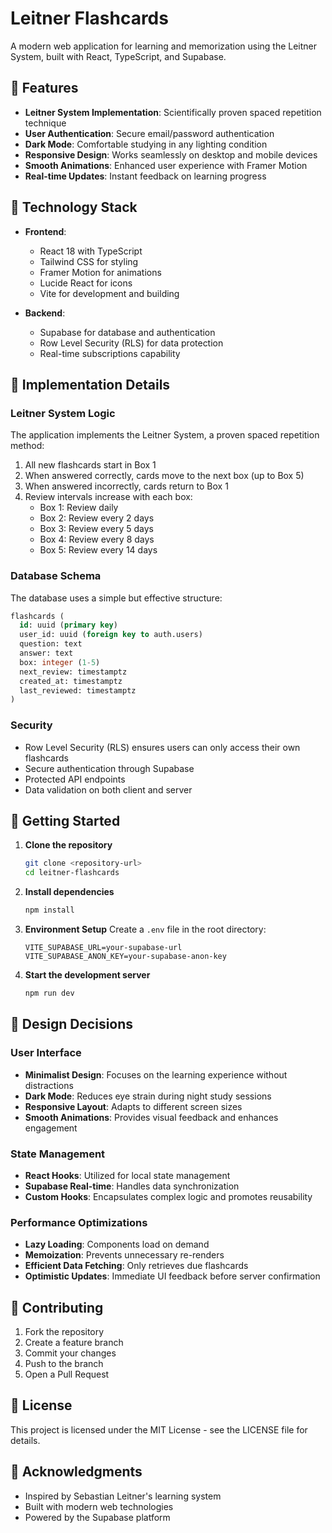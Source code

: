 # Leitner Flashcards

A modern web application for learning and memorization using the Leitner System, built with React, TypeScript, and Supabase.

## 🎯 Features

- **Leitner System Implementation**: Scientifically proven spaced repetition technique
- **User Authentication**: Secure email/password authentication
- **Dark Mode**: Comfortable studying in any lighting condition
- **Responsive Design**: Works seamlessly on desktop and mobile devices
- **Smooth Animations**: Enhanced user experience with Framer Motion
- **Real-time Updates**: Instant feedback on learning progress

## 🔧 Technology Stack

- **Frontend**:
  - React 18 with TypeScript
  - Tailwind CSS for styling
  - Framer Motion for animations
  - Lucide React for icons
  - Vite for development and building

- **Backend**:
  - Supabase for database and authentication
  - Row Level Security (RLS) for data protection
  - Real-time subscriptions capability

## 💭 Implementation Details

### Leitner System Logic

The application implements the Leitner System, a proven spaced repetition method:

1. All new flashcards start in Box 1
2. When answered correctly, cards move to the next box (up to Box 5)
3. When answered incorrectly, cards return to Box 1
4. Review intervals increase with each box:
   - Box 1: Review daily
   - Box 2: Review every 2 days
   - Box 3: Review every 5 days
   - Box 4: Review every 8 days
   - Box 5: Review every 14 days

### Database Schema

The database uses a simple but effective structure:

```sql
flashcards (
  id: uuid (primary key)
  user_id: uuid (foreign key to auth.users)
  question: text
  answer: text
  box: integer (1-5)
  next_review: timestamptz
  created_at: timestamptz
  last_reviewed: timestamptz
)
```

### Security

- Row Level Security (RLS) ensures users can only access their own flashcards
- Secure authentication through Supabase
- Protected API endpoints
- Data validation on both client and server

## 🚀 Getting Started

1. **Clone the repository**
   ```bash
   git clone <repository-url>
   cd leitner-flashcards
   ```

2. **Install dependencies**
   ```bash
   npm install
   ```

3. **Environment Setup**
   Create a `.env` file in the root directory:
   ```
   VITE_SUPABASE_URL=your-supabase-url
   VITE_SUPABASE_ANON_KEY=your-supabase-anon-key
   ```

4. **Start the development server**
   ```bash
   npm run dev
   ```

## 🎨 Design Decisions

### User Interface
- **Minimalist Design**: Focuses on the learning experience without distractions
- **Dark Mode**: Reduces eye strain during night study sessions
- **Responsive Layout**: Adapts to different screen sizes
- **Smooth Animations**: Provides visual feedback and enhances engagement

### State Management
- **React Hooks**: Utilized for local state management
- **Supabase Real-time**: Handles data synchronization
- **Custom Hooks**: Encapsulates complex logic and promotes reusability

### Performance Optimizations
- **Lazy Loading**: Components load on demand
- **Memoization**: Prevents unnecessary re-renders
- **Efficient Data Fetching**: Only retrieves due flashcards
- **Optimistic Updates**: Immediate UI feedback before server confirmation

## 🤝 Contributing

1. Fork the repository
2. Create a feature branch
3. Commit your changes
4. Push to the branch
5. Open a Pull Request

## 📝 License

This project is licensed under the MIT License - see the LICENSE file for details.

## 🙏 Acknowledgments

- Inspired by Sebastian Leitner's learning system
- Built with modern web technologies
- Powered by the Supabase platform